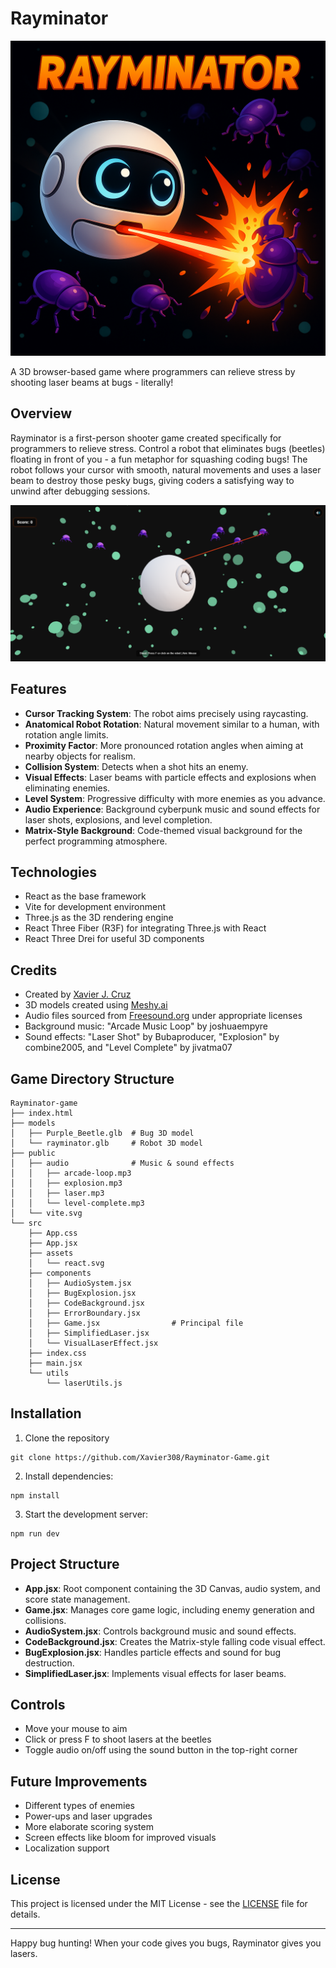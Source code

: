 # Rayminator

![Rayminator Game Banner](https://github.com/Xavier308/Assets/raw/main/Rayminator/rayminator_promo.png)

A 3D browser-based game where programmers can relieve stress by shooting laser beams at bugs - literally!

## Overview

Rayminator is a first-person shooter game created specifically for programmers to relieve stress. Control a robot that eliminates bugs (beetles) floating in front of you - a fun metaphor for squashing coding bugs! The robot follows your cursor with smooth, natural movements and uses a laser beam to destroy those pesky bugs, giving coders a satisfying way to unwind after debugging sessions.

![Rayminator Robot](https://github.com/Xavier308/Assets/raw/main/Rayminator/rayminator_game.png)

## Features

- **Cursor Tracking System**: The robot aims precisely using raycasting.
- **Anatomical Robot Rotation**: Natural movement similar to a human, with rotation angle limits.
- **Proximity Factor**: More pronounced rotation angles when aiming at nearby objects for realism.
- **Collision System**: Detects when a shot hits an enemy.
- **Visual Effects**: Laser beams with particle effects and explosions when eliminating enemies.
- **Level System**: Progressive difficulty with more enemies as you advance.
- **Audio Experience**: Background cyberpunk music and sound effects for laser shots, explosions, and level completion.
- **Matrix-Style Background**: Code-themed visual background for the perfect programming atmosphere.

## Technologies

- React as the base framework
- Vite for development environment
- Three.js as the 3D rendering engine
- React Three Fiber (R3F) for integrating Three.js with React
- React Three Drei for useful 3D components

## Credits

- Created by [Xavier J. Cruz](https://github.com/Xavier308)
- 3D models created using [Meshy.ai](https://meshy.ai)
- Audio files sourced from [Freesound.org](https://freesound.org) under appropriate licenses
- Background music: "Arcade Music Loop" by joshuaempyre
- Sound effects: "Laser Shot" by Bubaproducer, "Explosion" by combine2005, and "Level Complete" by jivatma07

## Game Directory Structure

```
Rayminator-game
├── index.html
├── models
│   ├── Purple_Beetle.glb  # Bug 3D model
│   └── rayminator.glb     # Robot 3D model
├── public
│   ├── audio              # Music & sound effects
│   │   ├── arcade-loop.mp3
│   │   ├── explosion.mp3
│   │   ├── laser.mp3
│   │   └── level-complete.mp3
│   └── vite.svg
└── src
    ├── App.css
    ├── App.jsx
    ├── assets
    │   └── react.svg
    ├── components
    │   ├── AudioSystem.jsx
    │   ├── BugExplosion.jsx
    │   ├── CodeBackground.jsx
    │   ├── ErrorBoundary.jsx
    │   ├── Game.jsx                # Principal file
    │   ├── SimplifiedLaser.jsx
    │   └── VisualLaserEffect.jsx
    ├── index.css
    ├── main.jsx
    └── utils
        └── laserUtils.js
```

## Installation

1. Clone the repository
```
git clone https://github.com/Xavier308/Rayminator-Game.git
```
2. Install dependencies:
```
npm install
```
3. Start the development server:
```
npm run dev
```

## Project Structure

- **App.jsx**: Root component containing the 3D Canvas, audio system, and score state management.
- **Game.jsx**: Manages core game logic, including enemy generation and collisions.
- **AudioSystem.jsx**: Controls background music and sound effects.
- **CodeBackground.jsx**: Creates the Matrix-style falling code visual effect.
- **BugExplosion.jsx**: Handles particle effects and sound for bug destruction.
- **SimplifiedLaser.jsx**: Implements visual effects for laser beams.

## Controls

- Move your mouse to aim
- Click or press F to shoot lasers at the beetles
- Toggle audio on/off using the sound button in the top-right corner

## Future Improvements

- Different types of enemies
- Power-ups and laser upgrades
- More elaborate scoring system
- Screen effects like bloom for improved visuals
- Localization support

## License

This project is licensed under the MIT License - see the [LICENSE](LICENSE) file for details.

---

Happy bug hunting! When your code gives you bugs, Rayminator gives you lasers.